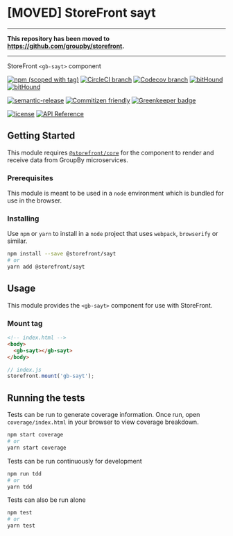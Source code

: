 # [MOVED] StoreFront sayt

* * *

**This repository has been moved to <https://github.com/groupby/storefront>.**

* * *

StoreFront `<gb-sayt>` component

[![npm (scoped with tag)](https://img.shields.io/npm/v/@storefront/sayt.svg?style=flat-square)](https://www.npmjs.com/package/@storefront/sayt)
[![CircleCI branch](https://img.shields.io/circleci/project/github/groupby/storefront-sayt/master.svg?style=flat-square)](https://circleci.com/gh/groupby/storefront-sayt/tree/master)
[![Codecov branch](https://img.shields.io/codecov/c/github/groupby/storefront-sayt/master.svg?style=flat-square)](https://codecov.io/gh/groupby/storefront-sayt)
[![bitHound](https://img.shields.io/bithound/code/github/groupby/storefront-sayt.svg?style=flat-square)](https://www.bithound.io/github/groupby/storefront-sayt)
[![bitHound](https://img.shields.io/bithound/dependencies/github/groupby/storefront-sayt.svg?style=flat-square)](https://www.bithound.io/github/groupby/storefront-sayt)

[![semantic-release](https://img.shields.io/badge/%20%20%F0%9F%93%A6%F0%9F%9A%80-semantic--release-e10079.svg?style=flat-square)](https://github.com/semantic-release/semantic-release)
[![Commitizen friendly](https://img.shields.io/badge/commitizen-friendly-brightgreen.svg?style=flat-square)](http://commitizen.github.io/cz-cli/)
[![Greenkeeper badge](https://badges.greenkeeper.io/groupby/storefront-sayt.svg)](https://greenkeeper.io/)

[![license](https://img.shields.io/github/license/mashape/apistatus.svg?style=flat-square)](https://choosealicense.com/licenses/mit/)
[![API Reference](https://img.shields.io/badge/API_reference-latest-blue.svg?style=flat-square)](https://groupby.github.io/storefront-sayt/)

## Getting Started

This module requires [`@storefront/core`](https://www.npmjs.com/package/@storefront/core) for the component to render
and receive data from GroupBy microservices.

### Prerequisites

This module is meant to be used in a `node` environment which is bundled for use in the browser.

### Installing

Use `npm` or `yarn` to install in a `node` project that uses `webpack`, `browserify` or similar.

```sh
npm install --save @storefront/sayt
# or
yarn add @storefront/sayt
```

## Usage

This module provides the `<gb-sayt>` component for use with StoreFront.

### Mount tag

```html
<!-- index.html -->
<body>
  <gb-sayt></gb-sayt>
</body>
```

```js
// index.js
storefront.mount('gb-sayt');
```

## Running the tests

Tests can be run to generate coverage information.
Once run, open `coverage/index.html` in your browser to view coverage breakdown.

```sh
npm start coverage
# or
yarn start coverage
```

Tests can be run continuously for development

```sh
npm run tdd
# or
yarn tdd
```

Tests can also be run alone

```sh
npm test
# or
yarn test
```
